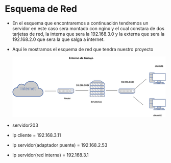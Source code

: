 # Esquema de Red 

 - En el esquema que encontraremos a continuación tendremos un servidor en este caso sera montado con nginx y el cual constara de dos tarjetas de red, la interna que sera la 192.168.3.0 y la externa que sera la 192.168.2.0 que sera la que salga a internet.


  
* Aqui le mostramos el esquema de red que tendra nuestro proyecto

   ![captura4.png](/capturas/captura4.png)
   
   
   
 * servidor203
 * Ip cliente = 192.168.3.11
 * Ip servidor(adaptador puente) = 192.168.2.53
 * Ip servidor(red interna) = 192.168.3.1
 



